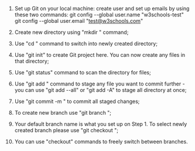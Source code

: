 1. Set up Git on your local machine: create user and set up emails by using these two commands: 
  git config --global user.name "w3schools-test"
  git config --global user.email "test@w3schools.com"

2. Create new directory using "mkdir <project name>" command;
3. Use "cd <projectname>" command to switch into newly created directory;
4. Use "git init" to create Git project here. You can now create any files in that directory;
5. Use "git status" command to scan the directory for files; 
6. Use "git add <filename>" command to stage any file you want to commit further - you can use "git add --all" or "git add -A" to stage all directory at once;
7. Use "git commit -m <text messages >" to commit all staged changes;
8. To create new branch use "git branch <newBranchName>";
9. Your default branch name is what you set up on Step 1. To select newly created branch please use "git checkout <newBranchName>";
10. You can use "checkout" commands to freely switch between branches. 
